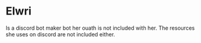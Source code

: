 # Elwri
Is a discord bot maker bot
her ouath is not included with her.
The resources she uses on discord are not included either.
